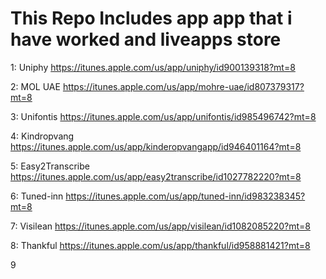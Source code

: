 # This Repo Includes app app that i have worked and liveapps store

1:
Uniphy
https://itunes.apple.com/us/app/uniphy/id900139318?mt=8

2: 
MOL UAE
https://itunes.apple.com/us/app/mohre-uae/id807379317?mt=8

3:
Unifontis
https://itunes.apple.com/us/app/unifontis/id985496742?mt=8

4:
Kindropvang
https://itunes.apple.com/us/app/kinderopvangapp/id946401164?mt=8

5:
Easy2Transcribe
https://itunes.apple.com/us/app/easy2transcribe/id1027782220?mt=8

6:
Tuned-inn
https://itunes.apple.com/us/app/tuned-inn/id983238345?mt=8

7:
Visilean
https://itunes.apple.com/us/app/visilean/id1082085220?mt=8

8:
Thankful
https://itunes.apple.com/us/app/thankful/id958881421?mt=8

9




